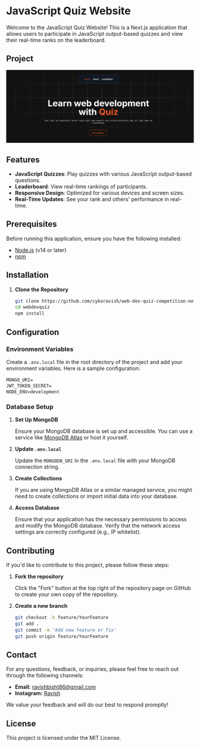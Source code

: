# JavaScript Quiz Website

Welcome to the JavaScript Quiz Website! This is a Next.js application that allows users to participate in JavaScript output-based quizzes and view their real-time ranks on the leaderboard.

## Project

![Project Screenshot](./public/project.png)

## Features

- **JavaScript Quizzes**: Play quizzes with various JavaScript output-based questions.
- **Leaderboard**: View real-time rankings of participants.
- **Responsive Design**: Optimized for various devices and screen sizes.
- **Real-Time Updates**: See your rank and others' performance in real-time.

## Prerequisites

Before running this application, ensure you have the following installed:

- [Node.js](https://nodejs.org/) (v14 or later)
- [npm](https://www.npmjs.com/)

## Installation

1. **Clone the Repository**

   ```bash
   git clone https://github.com/cykoravish/web-dev-quiz-competition-next.git
   cd webdevquiz
   npm install
   ```

## Configuration

### Environment Variables

Create a `.env.local` file in the root directory of the project and add your environment variables. Here is a sample configuration:

```env
MONGO_URI=
JWT_TOKEN_SECRET=
NODE_ENV=development
```

### Database Setup

1. **Set Up MongoDB**

   Ensure your MongoDB database is set up and accessible. You can use a service like [MongoDB Atlas](https://www.mongodb.com/cloud/atlas) or host it yourself.

2. **Update `.env.local`**

   Update the `MONGODB_URI` in the `.env.local` file with your MongoDB connection string.

3. **Create Collections**

   If you are using MongoDB Atlas or a similar managed service, you might need to create collections or import initial data into your database.

4. **Access Database**

   Ensure that your application has the necessary permissions to access and modify the MongoDB database. Verify that the network access settings are correctly configured (e.g., IP whitelist).

## Contributing

If you'd like to contribute to this project, please follow these steps:

1. **Fork the repository**

   Click the "Fork" button at the top right of the repository page on GitHub to create your own copy of the repository.

2. **Create a new branch**

   ```bash
   git checkout -b feature/YourFeature
   git add .
   git commit -m 'Add new feature or fix'
   git push origin feature/YourFeature
   ```

## Contact

For any questions, feedback, or inquiries, please feel free to reach out through the following channels:

- **Email:** [ravishbisht86@gmail.com](mailto:ravishbisht86@gmail.com)
- **Instagram:** [Ravish](https://instagram.com/web________developer)

We value your feedback and will do our best to respond promptly!

## License

This project is licensed under the MIT License.
